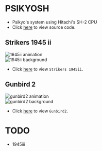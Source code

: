 # PSIKYOSH
* Psikyo's system using Hitachi's SH-2 CPU
* Click [here](https://github.com/bombzj/arcade-sprite-viewer/tree/master/psi) to view source code.</p>

## Strikers 1945 ii
![1945ii animation](https://bombzj.github.io/arcade-sprite-viewer/res/anim1945ii.gif)<br/>
![1945ii background](https://bombzj.github.io/arcade-sprite-viewer/res/map1945ii.png)<br/>

* Click [here](https://bombzj.github.io/arcade-sprite-viewer/viewer.html?1945ii) to view `Strikers 1945ii`.

## Gunbird 2
![gunbird2 animation](https://bombzj.github.io/arcade-sprite-viewer/res/animgunbird2.gif)<br/>
![gunbird2 background](https://bombzj.github.io/arcade-sprite-viewer/res/mapgunbird2.png)<br/>

* Click [here](https://bombzj.github.io/arcade-sprite-viewer/viewer.html?gunbird2) to view `Gunbird2`.

# TODO
* 1945iii